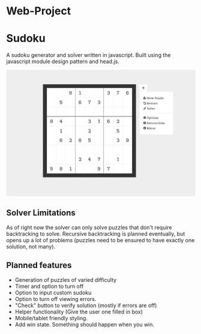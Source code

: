 # Web-Project
# Sudoku

A sudoku generator and solver written in javascript. Built using the javascript module design pattern and head.js.

![The sudoku app UI.](img/ui.png)

## Solver Limitations

As of right now the solver can only solve puzzles that don't require backtracking to solve. Recursive backtracking is planned eventually, but opens up a lot of problems (puzzles need to be ensured to have exactly one solution, not many).

## Planned features

+ Generation of puzzles of varied difficulty
+ Timer and option to turn off
+ Option to input custom sudoku
+ Option to turn off viewing errors.
+ "Check" button to verify solution (mostly if errors are off)
+ Helper functionality (Give the user one filled in box)
+ Mobile/tablet friendly styling.
+ Add win state. Something should happen when you win.
